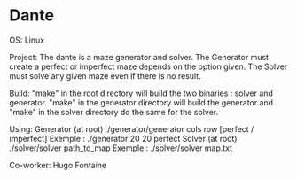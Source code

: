 # Dante

OS:
  Linux

Project:
  The dante is a maze generator and solver.
  The Generator must create a perfect or imperfect maze depends on the option given.
  The Solver must solve any given maze even if there is no result.
 
 Build:
  "make" in the root directory will build the two binaries : solver and generator.
  "make" in the generator directory will build the generator and "make" in the solver directory do the same for the solver.
 
 Using:
  Generator (at root)
    ./generator/generator cols row [perfect / imperfect]
    Exemple : ./generator 20 20 perfect
  Solver (at root)
    ./solver/solver path_to_map
    Exemple : ./solver/solver map.txt
    
Co-worker:
  Hugo Fontaine
